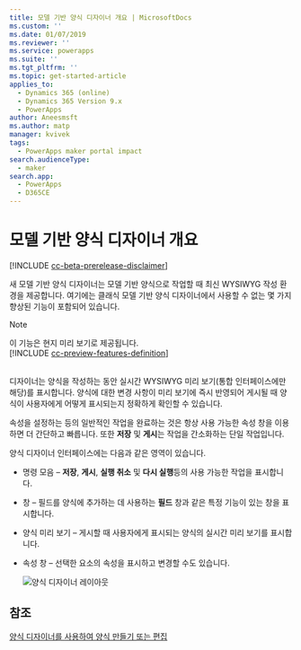 ```yaml
---
title: 모델 기반 양식 디자이너 개요 | MicrosoftDocs
ms.custom: ''
ms.date: 01/07/2019
ms.reviewer: ''
ms.service: powerapps
ms.suite: ''
ms.tgt_pltfrm: ''
ms.topic: get-started-article
applies_to:
  - Dynamics 365 (online)
  - Dynamics 365 Version 9.x
  - PowerApps
author: Aneesmsft
ms.author: matp
manager: kvivek
tags:
  - PowerApps maker portal impact
search.audienceType:
  - maker
search.app:
  - PowerApps
  - D365CE
---
```

# <a name="overview-of-the-model-driven-form-designer"></a>모델 기반 양식 디자이너 개요
[!INCLUDE [cc-beta-prerelease-disclaimer](../../includes/cc-beta-prerelease-disclaimer.md)]

새 모델 기반 양식 디자이너는 모델 기반 양식으로 작업할 때 최신 WYSIWYG 작성 환경을 제공합니다. 여기에는 클래식 모델 기반 양식 디자이너에서 사용할 수 없는 몇 가지 향상된 기능이 포함되어 있습니다. 

> [!NOTE]
> 이 기능은 현지 미리 보기로 제공됩니다. <br />
> [!INCLUDE [cc-preview-features-definition](../../includes/cc-preview-features-definition.md)] <br /><br />

디자이너는 양식을 작성하는 동안 실시간 WYSIWYG 미리 보기(통합 인터페이스에만 해당)를 표시합니다. 양식에 대한 변경 사항이 미리 보기에 즉시 반영되어 게시될 때 양식이 사용자에게 어떻게 표시되는지 정확하게 확인할 수 있습니다. 

속성을 설정하는 등의 일반적인 작업을 완료하는 것은 항상 사용 가능한 속성 창을 이용하면 더 간단하고 빠릅니다. 또한 **저장** 및 **게시**는 작업을 간소화하는 단일 작업입니다.

양식 디자이너 인터페이스에는 다음과 같은 영역이 있습니다. 
- 명령 모음 – **저장**, **게시**, **실행 취소** 및 **다시 실행**등의 사용 가능한 작업을 표시합니다. 
- 창 – 필드를 양식에 추가하는 데 사용하는 **필드** 창과 같은 특정 기능이 있는 창을 표시합니다. 
- 양식 미리 보기 – 게시할 때 사용자에게 표시되는 양식의 실시간 미리 보기를 표시합니다. 
- 속성 창 – 선택한 요소의 속성을 표시하고 변경할 수도 있습니다.

   ![양식 디자이너 레이아웃](media/form-designer.png)

## <a name="see-also"></a>참조
[양식 디자이너를 사용하여 양식 만들기 또는 편집](create-and-edit-forms.md)
